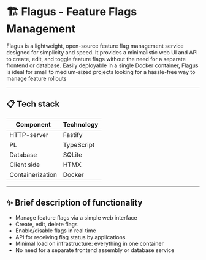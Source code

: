 # 🏗️ Flagus - Feature Flags Management

Flagus is a lightweight, open-source feature flag management service designed for simplicity and speed.
It provides a minimalistic web UI and API to create, edit, and toggle feature flags without the need for a separate frontend or database.
Easily deployable in a single Docker container, Flagus is ideal for small to medium-sized projects looking for a hassle-free way to manage feature rollouts

---

## 📋 Tech stack

| Component        | Technology |
| ---------------- | ---------- |
| HTTP-server      | Fastify    |
| PL               | TypeScript |
| Database         | SQLite     |
| Client side      | HTMX       |
| Containerization | Docker     |

---

## ✨ Brief description of functionality

- Manage feature flags via a simple web interface
- Create, edit, delete flags
- Enable/disable flags in real time
- API for receiving flag status by applications
- Minimal load on infrastructure: everything in one container
- No need for a separate frontend assembly or database service
